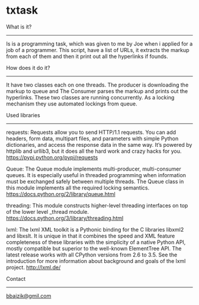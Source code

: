 # txtask

What is it?
___________


Is is a programming task, which was given to me by Joe when i applied for a job
of a programmer. This script, have a list of URLs, it extracts the
markup from each of them and then it print out all the hyperlinks if founds.

How does it do it?
__________________


It have two classes each on one threads. The producer is downloading the markup to 
queue and The Consumer parses the markup and prints out the hyperlinks. These two 
classes are running concurrently. As a locking mechanism they use automated
lockings from queue.

Used libraries
______________


requests: 
Requests allow you to send HTTP/1.1 requests. You can add headers, form data, 
multipart files, and parameters with simple Python dictionaries, and access the
response data in the same way. It’s powered by httplib and urllib3, but it does 
all the hard work and crazy hacks for you.
https://pypi.python.org/pypi/requests

Queue:
The Queue module implements multi-producer, multi-consumer queues. It is 
especially useful in threaded programming when information must be exchanged 
safely between multiple threads. The Queue class in this module implements all
the required locking semantics.
https://docs.python.org/2/library/queue.html

threading:
This module constructs higher-level threading interfaces on top of the lower 
level _thread module. 
https://docs.python.org/3/library/threading.html

lxml: 
The lxml XML toolkit is a Pythonic binding for the C libraries libxml2 and 
libxslt. It is unique in that it combines the speed and XML feature completeness
of these libraries with the simplicity of a native Python API, mostly compatible
but superior to the well-known ElementTree API. The latest release works with all
CPython versions from 2.6 to 3.5. See the introduction for more information about 
background and goals of the lxml project.
http://lxml.de/

Contact
_______


bbajzik@gmil.com



